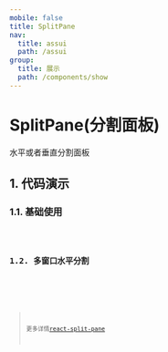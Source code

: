 ```yaml
---
mobile: false
title: SplitPane
nav:
  title: assui
  path: /assui
group:
  title: 展示
  path: /components/show
---
```


# SplitPane(分割面板)
水平或者垂直分割面板

## 1. 代码演示
### 1.1. 基础使用

<code hideActions='["CSB", "EXTERNAL"]' src="./demo/Demo1.jsx" />

### 1.2. 多窗口水平分割

<code hideActions='["CSB", "EXTERNAL"]' src="./demo/Demo2.jsx" />

<API></API>

> 更多详情[react-split-pane](https://github.com/tomkp/react-split-pane)

